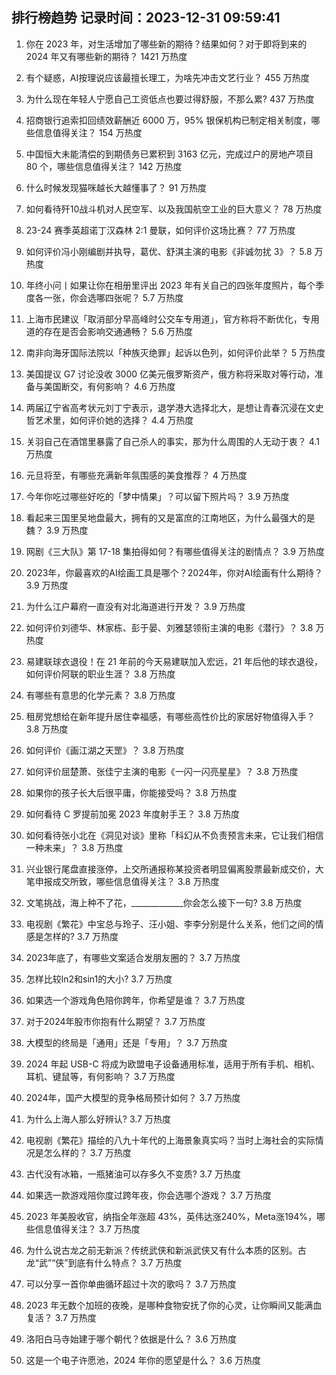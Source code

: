 
## 排行榜趋势 记录时间：2023-12-31 09:59:41
  
  1. 你在 2023 年，对生活增加了哪些新的期待？结果如何？对于即将到来的 2024 年又有哪些新的期待？ 1421 万热度
    
  2. 有个疑惑，AI按理说应该最擅长理工，为啥先冲击文艺行业？ 455 万热度
    
  3. 为什么现在年轻人宁愿自己工资低点也要过得舒服，不那么累? 437 万热度
    
  4. 招商银行追索扣回绩效薪酬近 6000 万，95% 银保机构已制定相关制度，哪些信息值得关注？ 154 万热度
    
  5. 中国恒大未能清偿的到期债务已累积到 3163 亿元，完成过户的房地产项目 80 个，哪些信息值得关注？ 142 万热度
    
  6. 什么时候发现猫咪越长大越懂事了？ 91 万热度
    
  7. 如何看待歼10战斗机对人民空军、以及我国航空工业的巨大意义？ 78 万热度
    
  8. 23-24 赛季英超诺丁汉森林 2:1 曼联，如何评价这场比赛？ 77 万热度
    
  9. 如何评价冯小刚编剧并执导，葛优、舒淇主演的电影《非诚勿扰 3》？ 5.8 万热度
    
  10. 年终小问丨如果让你在相册里评出 2023 年有关自己的四张年度照片，每个季度各一张，你会选哪四张呢？ 5.7 万热度
    
  11. 上海市民建议「取消部分早高峰时公交车专用道」，官方称将不断优化，专用道的存在是否会影响交通通畅？ 5.6 万热度
    
  12. 南非向海牙国际法院以「种族灭绝罪」起诉以色列，如何评价此举？ 5 万热度
    
  13. 美国提议 G7 讨论没收 3000 亿美元俄罗斯资产，俄方称将采取对等行动，准备与美国断交，有何影响？ 4.6 万热度
    
  14. 两届辽宁省高考状元刘丁宁表示，退学港大选择北大，是想让青春沉浸在文史哲艺术里，如何评价她的选择？ 4.4 万热度
    
  15. 关羽自己在酒馆里暴露了自己杀人的事实，那为什么周围的人无动于衷？ 4.1 万热度
    
  16. 元旦将至，有哪些充满新年氛围感的美食推荐？ 4 万热度
    
  17. 今年你吃过哪些好吃的「梦中情果」？可以留下照片吗？ 3.9 万热度
    
  18. 看起来三国里吴地盘最大，拥有的又是富庶的江南地区，为什么最强大的是魏？ 3.9 万热度
    
  19. 网剧《三大队》第 17-18 集拍得如何？有哪些值得关注的剧情点？ 3.9 万热度
    
  20. 2023年，你最喜欢的AI绘画工具是哪个？2024年，你对AI绘画有什么期待？ 3.9 万热度
    
  21. 为什么江户幕府一直没有对北海道进行开发？ 3.9 万热度
    
  22. 如何评价刘德华、林家栋、彭于晏、刘雅瑟领衔主演的电影《潜行》？ 3.8 万热度
    
  23. 易建联球衣退役！在 21 年前的今天易建联加入宏远，21 年后他的球衣退役，如何评价阿联的职业生涯？ 3.8 万热度
    
  24. 有哪些有意思的化学元素？ 3.8 万热度
    
  25. 租房党想给在新年提升居住幸福感，有哪些高性价比的家居好物值得入手？ 3.8 万热度
    
  26. 如何评价《画江湖之天罡》？ 3.8 万热度
    
  27. 如何评价屈楚萧、张佳宁主演的电影《一闪一闪亮星星》？ 3.8 万热度
    
  28. 如果你的孩子长大后很平庸，你能接受吗？ 3.8 万热度
    
  29. 如何看待 C 罗提前加冕 2023 年度射手王？ 3.8 万热度
    
  30. 如何看待张小北在《洞见对谈》里称「科幻从不负责预言未来，它让我们相信一种未来」？ 3.8 万热度
    
  31. 兴业银行尾盘直接涨停，上交所通报称某投资者明显偏离股票最新成交价，大笔申报成交所致，哪些信息值得关注？ 3.8 万热度
    
  32. 文笔挑战，海上种不了花，_____________你会怎么接下一句? 3.8 万热度
    
  33. 电视剧《繁花》中宝总与玲子、汪小姐、李李分别是什么关系，他们之间的情感是怎样的? 3.7 万热度
    
  34. 2023年底了，有哪些文案适合发朋友圈的？ 3.7 万热度
    
  35. 怎样比较ln2和sin1的大小? 3.7 万热度
    
  36. 如果选一个游戏角色陪你跨年，你希望是谁？ 3.7 万热度
    
  37. 对于2024年股市你抱有什么期望？ 3.7 万热度
    
  38. 大模型的终局是「通用」还是「专用」？ 3.7 万热度
    
  39. 2024 年起 USB-C 将成为欧盟电子设备通用标准，适用于所有手机、相机、耳机、键鼠等，有何影响？ 3.7 万热度
    
  40. 2024年，国产大模型的竞争格局预计如何？ 3.7 万热度
    
  41. 为什么上海人那么好辨认? 3.7 万热度
    
  42. 电视剧《繁花》描绘的八九十年代的上海景象真实吗？当时上海社会的实际情况是怎么样的？ 3.7 万热度
    
  43. 古代没有冰箱，一瓶猪油可以存多久不变质? 3.7 万热度
    
  44. 如果选一款游戏陪你度过跨年夜，你会选哪个游戏？ 3.7 万热度
    
  45. 2023 年美股收官，纳指全年涨超 43%，英伟达涨240%，Meta涨194%，哪些信息值得关注？ 3.7 万热度
    
  46. 为什么说古龙之前无新派？传统武侠和新派武侠又有什么本质的区别。古龙“武”“侠”到底有什么特点？ 3.7 万热度
    
  47. 可以分享一首你单曲循环超过十次的歌吗？ 3.7 万热度
    
  48. 2023 年无数个加班的夜晚，是哪种食物安抚了你的心灵，让你瞬间又能满血复活？ 3.7 万热度
    
  49. 洛阳白马寺始建于哪个朝代？依据是什么？ 3.6 万热度
    
  50. 这是一个电子许愿池，2024 年你的愿望是什么？ 3.6 万热度
    